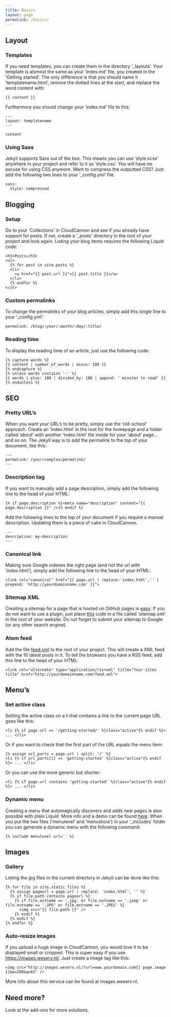 ```yaml
---
title: Basics
layout: page
permalink: /basics/
---
```



## Layout

### Templates

If you need templates, you can create them in the directory ‘_layouts’. Your template is alsmost the same as your ‘index.md’ file, you created in the ‘Getting started’. The only difference is that you should name it ‘templatename.html’, remove the dotted lines at the start, and replace the word content with:

```
{{ content }}
```

Furthermore you should change your ‘index.md’ file to this:

```
---
layout: templatename
---

content
```

### Using Sass

Jekyll supports Sass out of the box. This means you can use ‘style.scss’ anywhere in your project and refer to it as ‘style.css’. You will have no excuse for using CSS anymore. Want to compress the outputted CSS? Just add the following two lines to your ‘_config.yml’ file.

```
sass:
  style: compressed
```

## Blogging

### Setup

Go to your ‘Collections’ in CloudCannon and see if you already have support for posts. If not, create a ‘_posts’ directory in the root of your project and look again. Listing your blog items requires the following Liquid code:

```
<h3>Posts</h3>
<ul>
  {% for post in site.posts %}
  <li>
    <a href="{{ post.url }}">{{ post.title }}</a>
  </li>
  {% endfor %}
</ul>
```

### Custom permalinks

To change the permalinks of your blog articles, simply add this single line to your ‘_config.yml’:

```
permalink: /blog/:year/:month/:day/:title/
```

### Reading time

To display the reading time of an article, just use the following code:

```
{% capture words %}
{{ content | number_of_words | minus: 180 }}
{% endcapture %}
{% unless words contains '-' %}
{{ words | plus: 180 | divided_by: 180 | append: ' minutes to read' }}
{% endunless %}
```

## SEO

### Pretty URL’s

When you want your URL’s to be pretty, simply use the ‘old-school’ approach. Create an ‘index.html’ in the root for the homepage and a folder called ‘about’ with another ‘index.html’ file inside for your ‘about’ page… and so on. The Jekyll way is to add the permalink to the top of your document, like this:

```
---
permalink: /your/complex/permalink/
---
```

### Description tag

If you want to manually add a page description, simply add the following line to the head of your HTML:

```
{% if page.description %}<meta name="description" content="{{ page.description }}" />{% endif %}
```

Add the following lines to the top of your document if you require a manual description. Updating them is a piece of cake in CloudCannon.

```
---
description: my-description
---
```

### Canonical link

Making sure Google indexes the right page (and not the url with ‘index.html’), simply add the following line to the head of your HTML:

```
<link rel="canonical" href="{{ page.url | replace:'index.html','' | prepend: 'http://yourdomainname.com' }}">
```

### Sitemap XML

Creating a sitemap for a page that is hosted on GitHub pages is [easy](https://help.github.com/articles/sitemaps-for-github-pages/). If you do not want to use a plugin, just place [this](https://github.com/CloudCannon/Jekyll-Tips/blob/master/sitemap.xml) code in a file called ‘sitemap.xml’ in the root of your website. Do not forget to submit your sitemap to Google (or any other search engine).

### Atom feed

Add the file [feed.xml](https://github.com/jnvsor/jekyll-dynamic-menu/blob/master/feed.xml) to the root of your project. This will create a XML feed with the 10 latest posts in it. To tell the browsers you have a RSS feed, add this line to the head of your HTML:

```
<link rel="alternate" type="application/rss+xml" title="Your sites title" href="http://yourdomainname.com/feed.xml">
```

## Menu’s

### Set active class

Setting the active class on a li that contains a link to the current page URL goes like this:

```
<li {% if page.url == '/getting-started/' %}class="active"{% endif %}> ... </li>
```

Or if you want to check that the first part of the URL equals the menu item:

```
{% assign url_parts = page.url | split: '/' %}
<li {% if url_parts[1] == 'getting-started' %}class="active"{% endif %}> ... </li>
```

Or you can use the more generic but shorter:

```
<li {% if page.url contains 'getting-started' %}class="active"{% endif %}> ... </li>
```

### Dynamic menu

Creating a menu that automagically discovers and adds new pages is also possible with plain Liquid. More info and a demo can be found [here](https://github.com/jnvsor/jekyll-dynamic-menu). When you put the two files (‘menulevel’ and ‘menushow’) in your ‘_includes’ folder you can generate a dynamic menu with the following command:

```
{% include menulevel url='' %}
```

## Images

### Gallery

Listing the jpg files in the current directory in Jekyll can be done like this:

```
{% for file in site.static_files %}
  {% assign pageurl = page.url | replace: 'index.html', '' %}
  {% if file.path contains pageurl %}
    {% if file.extname == '.jpg' or file.extname == '.jpeg' or file.extname == '.JPG' or file.extname == '.JPEG' %}
      <img src="{{ file.path }}" />
    {% endif %}
  {% endif %}
{% endfor %}
```

### Auto-resize images

If you upload a huge image in CloudCannon, you would love it to be displayed small or cropped. This is super easy if you use https://images.weserv.nl/. Just create a image tag like this:

```
<img src="http://images.weserv.nl/?url=www.yourdomain.com{{ page.image }}&w=200&q=65" />
```

More info about this service can be found at images.weserv.nl.

## Need more?

Look at the add-ons for more solutions.
